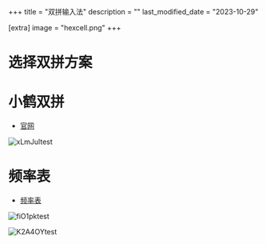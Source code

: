 +++
title = "双拼输入法"
description = ""
last_modified_date = "2023-10-29"

[extra]
image = "hexcell.png"
+++

# 选择双拼方案

# 小鹤双拼

- [官网](https://flypy.com/)

![xLmJultest](https://cdn.jsdelivr.net/gh/h3x311/upic@main/LC3/2023/xLmJultest.png)

# 频率表

- [频率表](https://github.com/Zuoqiu-Yingyi/efficient-pinyin-keys)

![fiO1pktest](https://cdn.jsdelivr.net/gh/h3x311/upic@main/LC3/2023/fiO1pktest.png)

![K2A4OYtest](https://cdn.jsdelivr.net/gh/h3x311/upic@main/LC3/2023/K2A4OYtest.png)
